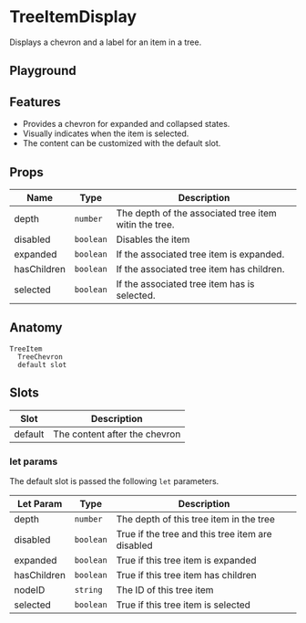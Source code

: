 <script>
    import Playground from './TreeItemDisplayPlayground.svelte';
</script>

# TreeItemDisplay

Displays a chevron and a label for an item in a tree.

## Playground

<Playground />

## Features

- Provides a chevron for expanded and collapsed states.
- Visually indicates when the item is selected.
- The content can be customized with the default slot.

## Props

| Name        | Type      | Description                                           |
| ----------- | --------- | ----------------------------------------------------- |
| depth       | `number`  | The depth of the associated tree item witin the tree. |
| disabled    | `boolean` | Disables the item                                     |
| expanded    | `boolean` | If the associated tree item is expanded.              |
| hasChildren | `boolean` | If the associated tree item has children.             |
| selected    | `boolean` | If the associated tree item has is selected.          |

## Anatomy

```
TreeItem
  TreeChevron
  default slot
```

## Slots

| Slot    | Description                   |
| ------- | ----------------------------- |
| default | The content after the chevron |

### let params

The default slot is passed the following `let` parameters.

| Let Param   | Type      | Description                                      |
| ----------- | --------- | ------------------------------------------------ |
| depth       | `number`  | The depth of this tree item in the tree          |
| disabled    | `boolean` | True if the tree and this tree item are disabled |
| expanded    | `boolean` | True if this tree item is expanded               |
| hasChildren | `boolean` | True if this tree item has children              |
| nodeID      | `string`  | The ID of this tree item                         |
| selected    | `boolean` | True if this tree item is selected               |
